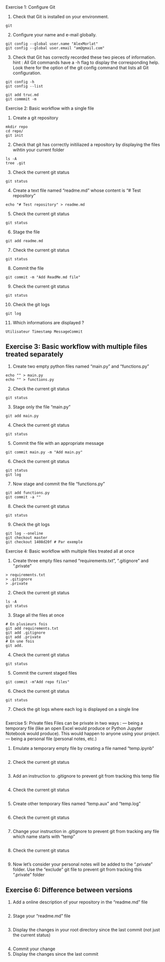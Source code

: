 Exercise 1: Configure Git
1. Check that Git is installed on your environment.
```
git
```
2. Configure your name and e-mail globally.
```
git config --global user.name "AlexMorlat"
git config --global user.email "am@gmail.com"

```

3. Check that Git has correctly recorded these two pieces of information.
hint : All Git commands have a -h flag to display the corresponding help.
Look there for the option of the git config command that lists all Git
configuration.
```
git config -h
git config --list

git add truc.md
git commmit -m

```

Exercise 2: Basic workflow with a single file
1. Create a git repository
```
mkdir repo
cd repo/
git init
```
2. Check that git has correctly initiliazed a repository by displaying the files
wihtin your current folder
```
ls -A
tree .git
```
3. Check the current git status
```
git status
```
4. Create a text file named “readme.md” whose content is “# Test repository”
```
echo "# Test repository" > readme.md
```
5. Check the current git status
```
git status
```
6. Stage the file
```
git add readme.md
```
7. Check the current git status
```
git status
```
8. Commit the file
```
git commit -m "Add ReadMe.md file"
```
9. Check the current git status
```
git status
```
10. Check the git logs
```
git log
```
11. Which informations are displayed ?
```
Utilisateur Timestamp MessageCommit
```

## Exercise 3: Basic workflow with multiple files treated separately

1. Create two empty python files named “main.py” and “functions.py”
```
echo "" > main.py
echo "" > functions.py
```
2. Check the current git status
```
git status 
```
3. Stage only the file “main.py”
```
git add main.py
```
4. Check the current git status
```
git status
```
5. Commit the file with an appropriate message
```
git commit main.py -m "Add main.py"
```
6. Check the current git status
```
git status
git log
```
7. Now stage and commit the file “functions.py”
```
git add functions.py
git commit -a ""
```
8. Check the current git status
```
git status
```
9. Check the git logs
```
git log --oneline
git checkout master
git checkout 1408d20f # Par exemple 
```

Exercise 4: Basic workflow with multiple files treated all
at once
1. Create three empty files named “requirements.txt”, “.gitignore” and “.private”
```
> requirements.txt
> .gitignore
> .private
```
2. Check the current git status
```
ls -A
git status
```
3. Stage all the files at once
```
# En plusieurs fois
git add requirements.txt
git add .gitignore
git add .private
# En une fois
git add.
```
4. Check the current git status
```
git status
```
5. Commit the current staged files
```
git commit -m"Add repo files"
```
6. Check the current git status
```
git status
```
7. Check the git logs where each log is displayed on a single line
```
```

Exercise 5: Private files
Files can be private in two ways :
— being a temporary file (like an open Excel would produce or Python
Jupyter Notebook would produce). This would happen to anyone using
your project.
— being a personal file (personal notes, etc.)
1. Emulate a temporary empty file by creating a file named “temp.ipynb”
```
```
2. Check the current git status
```
```
3. Add an instruction to .gitignore to prevent git from tracking this temp
file
```
```
4. Check the current git status
```
```
5. Create other temporary files named “temp.aux” and “temp.log”
```
```
6. Check the current git status
```
```
7. Change your instruction in .gitignore to prevent git from tracking any
file which name starts with “temp”
```
```
8. Check the current git status
```
```
9. Now let’s consider your personal notes will be added to the “.private” folder. Use the “exclude” git file to prevent git from tracking this “.private”
folder

## Exercise 6: Difference between versions

1. Add a online description of your repository in the “readme.md” file
```
```
2. Stage your “readme.md” file
```
```
3. Display the changes in your root directory since the last commit (not
just the current status)
```
```
4. Commit your change
5. Display the changes since the last commit
